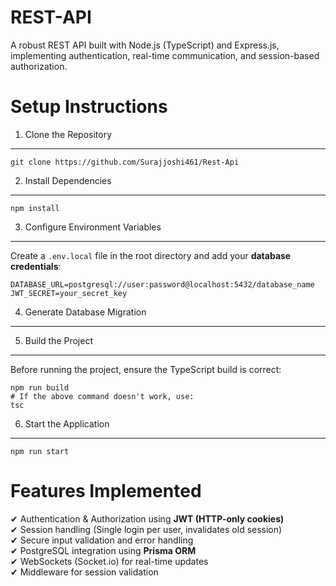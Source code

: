 REST-API
============

A robust REST API built with Node.js (TypeScript) and Express.js, implementing authentication, real-time communication, and session-based authorization.

Setup Instructions
==================

1. Clone the Repository
-----------------------
```
git clone https://github.com/Surajjoshi461/Rest-Api
```

2. Install Dependencies
-----------------------
```
npm install
```

3. Configure Environment Variables
----------------------------------
Create a `.env.local` file in the root directory and add your **database credentials**:
```
DATABASE_URL=postgresql://user:password@localhost:5432/database_name
JWT_SECRET=your_secret_key
```

4. Generate Database Migration
------------------------------

5. Build the Project
--------------------
Before running the project, ensure the TypeScript build is correct:
```
npm run build
# If the above command doesn't work, use:
tsc
```

6. Start the Application
------------------------
```
npm run start
```

Features Implemented
=====================
✔ Authentication & Authorization using **JWT (HTTP-only cookies)**  
✔ Session handling (Single login per user, invalidates old session)  
✔ Secure input validation and error handling  
✔ PostgreSQL integration using **Prisma ORM**  
✔ WebSockets (Socket.io) for real-time updates  
✔ Middleware for session validation  

